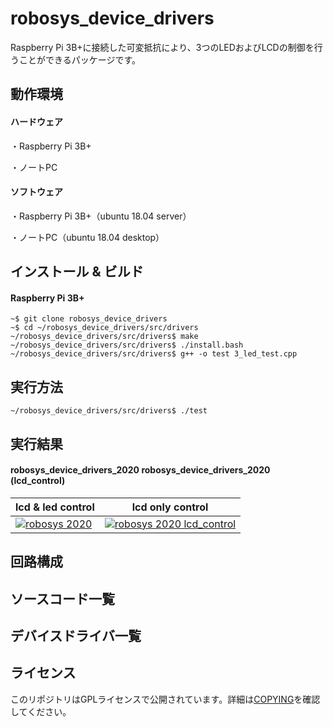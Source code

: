 # robosys_device_drivers
Raspberry Pi 3B+に接続した可変抵抗により、3つのLEDおよびLCDの制御を行うことができるパッケージです。

## 動作環境
#### ハードウェア
・Raspberry Pi 3B+

・ノートPC

#### ソフトウェア
・Raspberry Pi 3B+（ubuntu 18.04 server）

・ノートPC（ubuntu 18.04 desktop）

## インストール & ビルド
#### Raspberry Pi 3B+
```
~$ git clone robosys_device_drivers 
~$ cd ~/robosys_device_drivers/src/drivers
~/robosys_device_drivers/src/drivers$ make
~/robosys_device_drivers/src/drivers$ ./install.bash
~/robosys_device_drivers/src/drivers$ g++ -o test 3_led_test.cpp
```

## 実行方法
```
~/robosys_device_drivers/src/drivers$ ./test
```

## 実行結果
#### robosys_device_drivers_2020    robosys_device_drivers_2020 (lcd_control)

|lcd & led control|lcd only control|
|---|---|
|[![robosys 2020](https://img.youtube.com/vi/JrrdK_rhAd8/0.jpg)](https://www.youtube.com/watch?v=JrrdK_rhAd8)|[![robosys 2020 lcd_control](https://img.youtube.com/vi/Y0zuZoEhaN8/0.jpg)](https://www.youtube.com/watch?v=Y0zuZoEhaN8)|


## 回路構成

## ソースコード一覧

## デバイスドライバ一覧

## ライセンス

このリポジトリはGPLライセンスで公開されています。詳細は[COPYING](./COPYING)を確認してください。
